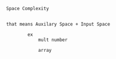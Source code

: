 `Space Complexity`
```How much space it will take to execute a program
    
that means Auxilary Space + Input Space

        ex 
            mult number

            array